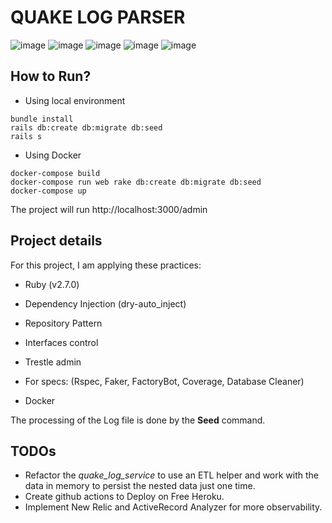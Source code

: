 # QUAKE LOG PARSER

![image](https://img.shields.io/badge/Ruby_on_Rails-CC0000?style=for-the-badge&logo=ruby-on-rails&logoColor=white)
![image](https://img.shields.io/badge/SQLite-07405E?style=for-the-badge&logo=sqlite&logoColor=white)
![image](https://img.shields.io/badge/Docker-2496ED?style=for-the-badge&logo=docker&logoColor=white)
![image](https://img.shields.io/badge/ruby-v2.7.0-blue)
![image](https://img.shields.io/badge/coverage-93%25-brightgreen)

## How to Run?

- Using local environment

```
bundle install
rails db:create db:migrate db:seed
rails s
```

- Using Docker

```
docker-compose build
docker-compose run web rake db:create db:migrate db:seed
docker-compose up
```

The project will run http://localhost:3000/admin

## Project details

For this project, I am applying these practices:

- Ruby (v2.7.0)

- Dependency Injection (dry-auto_inject)

- Repository Pattern

- Interfaces control

- Trestle admin

- For specs: (Rspec, Faker, FactoryBot, Coverage, Database Cleaner)

- Docker

The processing of the Log file is done by the **Seed** command.

## TODOs

- Refactor the _quake_log_service_ to use an ETL helper and work with the data in memory to persist the nested data just one time.
- Create github actions to Deploy on Free Heroku.
- Implement New Relic and ActiveRecord Analyzer for more observability.
